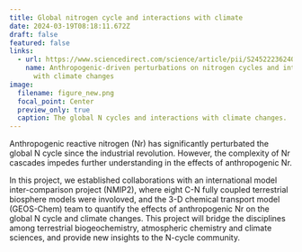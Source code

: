 ```yaml
---
title: Global nitrogen cycle and interactions with climate
date: 2024-03-19T08:18:11.672Z
draft: false
featured: false
links:
  - url: https://www.sciencedirect.com/science/article/pii/S245222362400018X
    name: Anthropogenic-driven perturbations on nitrogen cycles and interactions
      with climate changes
image:
  filename: figure_new.png
  focal_point: Center
  preview_only: true
  caption: The global N cycles and interactions with climate changes.
---
```

Anthropogenic reactive nitrogen (Nr) has significantly perturbated the global N cycle since the industrial revolution. However, the complexity of Nr cascades impedes further understanding in the effects of anthropogenic Nr. 

I﻿n this project, w﻿e established collaborations with an international model inter-comparison project (NMIP2), where eight C-N fully coupled terrestrial biosphere models were involoved, and the 3-D chemical transport model (GEOS-Chem) team to quantify the effects of anthropogenic Nr on the global N cycle and climate changes. This project will bridge the disciplines among terrestrial biogeochemistry, atmospheric chemistry and climate sciences, and provide new insights to the N-cycle community. 